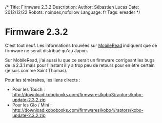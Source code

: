 /*
Title: Firmware 2.3.2
Description: 
Author: Sébastien Lucas
Date: 2012/12/22
Robots: noindex,nofollow
Language: fr
Tags: ereader
*/
# Firmware 2.3.2

C'est tout neuf. Les informations trouvées sur [MobileRead](http://www.mobileread.com/forums/showthread.php?t=200245) indiquent que ce firmware ne serait distribué qu'au Japon.

Sur MobileRead, j'ai aussi lu que ce serait un firmware corrigeant les bugs de la 2.3.1 mais pour l'instant il y a trop peu de retours pour en être certain (je suis comme Saint Thomas).

Pour les téméraires, les liens directs : 
* Pour les Touch : http://download.kobobooks.com/firmwares/kobo3/raptors/kobo-update-2.3.2.zip
* Pour les Glo / Mini : http://download.kobobooks.com/firmwares/kobo4/raptors/kobo-update-2.3.2.zip
